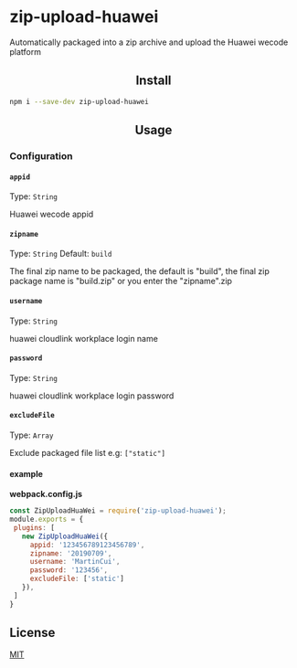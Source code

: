 # zip-upload-huawei
 Automatically packaged into a zip archive and upload the Huawei wecode platform

 <h2 align="center">Install</h2>

 ```bash
npm i --save-dev zip-upload-huawei
 ```

 <h2 align="center">Usage</h2>

 ### Configuration
 #### `appid`

 Type: `String`

 Huawei wecode appid


 #### `zipname`

 Type: `String`
 Default: `build`

 The final zip name to be packaged, the default is "build", the final zip package name is "build.zip" or you enter the "zipname".zip


 #### `username`

 Type: `String`

 huawei cloudlink workplace login name


 #### `password`
 Type: `String`
 
 huawei cloudlink workplace login password

 #### `excludeFile`
 Type: `Array`

 Exclude packaged file list
 e.g: `["static"]`

 
 #### example

 **webpack.config.js**

 ```js
 const ZipUploadHuaWei = require('zip-upload-huawei');
 module.exports = {
  plugins: [
    new ZipUploadHuaWei({
      appid: '123456789123456789',
      zipname: '20190709',
      username: 'MartinCui',
      password: '123456',
      excludeFile: ['static']
    }),
  ]
 }
 ```


 ## License

 [MIT](./LICENSE)
